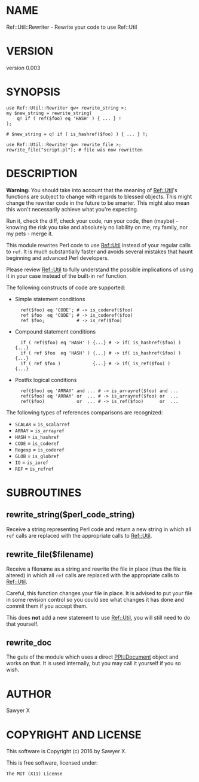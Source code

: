 # NAME

Ref::Util::Rewriter - Rewrite your code to use Ref::Util

# VERSION

version 0.003

# SYNOPSIS

    use Ref::Util::Rewriter qw< rewrite_string >;
    my $new_string = rewrite_string(
        q! if ( ref($foo) eq 'HASH' ) { ... } !
    );

    # $new_string = q! if ( is_hashref($foo) ) { ... } !;

    use Ref::Util::Rewriter qw< rewrite_file >;
    rewrite_file("script.pl"); # file was now rewritten

# DESCRIPTION

**Warning:** You should take into account that the meaning of
[Ref::Util](https://metacpan.org/pod/Ref::Util)'s functions are subject to change with regards to
blessed objects. This might change the rewriter code in the future
to be smarter. This might also mean this won't necessarily achieve
what you're expecting.

Run it, check the diff, check your code, run your code, then
(maybe) - knowing the risk you take and absolutely no liability on
me, my family, nor my pets - merge it.

This module rewrites Perl code to use [Ref::Util](https://metacpan.org/pod/Ref::Util) instead of your
regular calls to `ref`. It is much substantially faster and avoids
several mistakes that haunt beginning and advanced Perl developers.

Please review [Ref::Util](https://metacpan.org/pod/Ref::Util) to fully understand the possible implications
of using it in your case instead of the built-in `ref` function.

The following constructs of code are supported:

- Simple statement conditions

        ref($foo) eq 'CODE'; # -> is_coderef($foo)
        ref $foo  eq 'CODE'; # -> is_coderef($foo)
        ref $foo;            # -> is_ref($foo)

- Compound statement conditions

        if ( ref($foo) eq 'HASH' ) {...} # -> if( is_hashref($foo) ) {...}
        if ( ref $foo  eq 'HASH' ) {...} # -> if( is_hashref($foo) ) {...}
        if ( ref $foo )            {...} # -> if( is_ref($foo) )     {...}

- Postfix logical conditions

        ref($foo) eq 'ARRAY' and ... # -> is_arrayref($foo) and ...
        ref($foo) eq 'ARRAY' or  ... # -> is_arrayref($foo) or  ...
        ref($foo)            or  ... # -> is_ref($foo)      or  ...

The following types of references comparisons are recognized:

- `SCALAR` = `is_scalarref`
- `ARRAY` = `is_arrayref`
- `HASH` = `is_hashref`
- `CODE` = `is_coderef`
- `Regexp` = `is_coderef`
- `GLOB` = `is_globref`
- `IO` = `is_ioref`
- `REF` = `is_refref`

# SUBROUTINES

## rewrite\_string($perl\_code\_string)

Receive a string representing Perl code and return a new string in which
all `ref` calls are replaced with the appropriate calls to [Ref::Util](https://metacpan.org/pod/Ref::Util).

## rewrite\_file($filename)

Receive a filename as a string and rewrite the file in place (thus the
file is altered) in which all `ref` calls are replaced with the
appropriate calls to [Ref::Util](https://metacpan.org/pod/Ref::Util).

Careful, this function changes your file in place. It is advised to put
your file in some revision control so you could see what changes it has
done and commit them if you accept them.

This does **not** add a new statement to use [Ref::Util](https://metacpan.org/pod/Ref::Util), you will still
need to do that yourself.

## rewrite\_doc

The guts of the module which uses a direct [PPI::Document](https://metacpan.org/pod/PPI::Document) object and
works on that. It is used internally, but you may call it yourself if
you so wish.

# AUTHOR

Sawyer X

# COPYRIGHT AND LICENSE

This software is Copyright (c) 2016 by Sawyer X.

This is free software, licensed under:

    The MIT (X11) License

